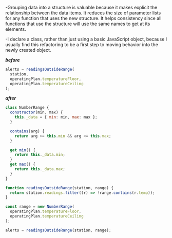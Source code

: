 -Grouping data into a structure is valuable because it makes explicit the relationship between the data items. It reduces the size of parameter lists for any function that uses the new structure. It helps consistency since all functions that use the structure will use the same names to get at its elements.

-I declare a class, rather than just using a basic JavaScript object, because I usually find this refactoring to be a first step to moving behavior into the newly created object.

**_before_**

```javascript
alerts = readingsOutsideRange(
  station,
  operatingPlan.temperatureFloor,
  operatingPlan.temperatureCeiling
);
```

**_after_**

```javascript
class NumberRange {
  constructor(min, max) {
    this._data = { min: min, max: max };
  }

  contains(arg) {
    return arg >= this.min && arg <= this.max;
  }

  get min() {
    return this._data.min;
  }
  get max() {
    return this._data.max;
  }
}

function readingsOutsideRange(station, range) {
  return station.readings.filter((r) => !range.contains(r.temp));
}

const range = new NumberRange(
  operatingPlan.temperatureFloor,
  operatingPlan.temperatureCeiling
);

alerts = readingsOutsideRange(station, range);
```
